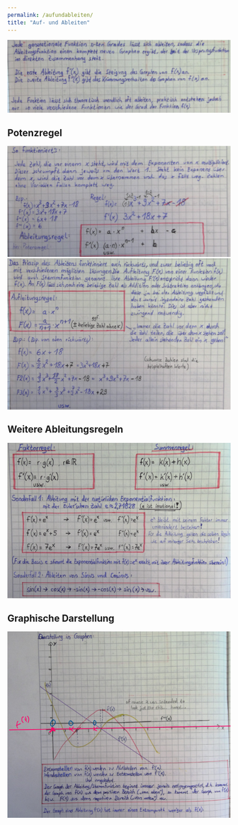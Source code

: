 ```yaml
---
permalink: /aufundableiten/
title: "Auf- und Ableiten"
---
```


![](attachments/2022-06-20-22-25-25.png)

## Potenzregel

![](attachments/2022-06-20-22-26-00.png)
![](attachments/2022-06-20-22-26-48.png)

## Weitere Ableitungsregeln

![](attachments/2022-06-20-23-56-09.png)

## Graphische Darstellung

![](../attachments/2022-06-21-00-05-32.png)